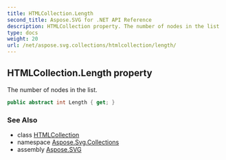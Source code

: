```yaml
---
title: HTMLCollection.Length
second_title: Aspose.SVG for .NET API Reference
description: HTMLCollection property. The number of nodes in the list
type: docs
weight: 20
url: /net/aspose.svg.collections/htmlcollection/length/
---
```

## HTMLCollection.Length property

The number of nodes in the list.

```csharp
public abstract int Length { get; }
```

### See Also

* class [HTMLCollection](../)
* namespace [Aspose.Svg.Collections](../../../aspose.svg.collections/)
* assembly [Aspose.SVG](../../../)
